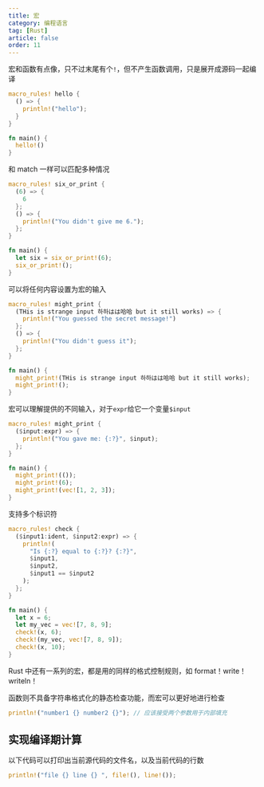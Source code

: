 ```yaml
---
title: 宏
category: 编程语言
tag: [Rust]
article: false
order: 11
---
```


宏和函数有点像，只不过末尾有个`!`，但不产生函数调用，只是展开成源码一起编译

```rust
macro_rules! hello {
  () => {
    println!("hello");
  }
}

fn main() {
  hello!()
}
```

和 match 一样可以匹配多种情况

```rust
macro_rules! six_or_print {
  (6) => {
    6
  };
  () => {
    println!("You didn't give me 6.");
  };
}

fn main() {
  let six = six_or_print!(6);
  six_or_print!();
}
```

可以将任何内容设置为宏的输入

```rust
macro_rules! might_print {
  (THis is strange input 하하はは哈哈 but it still works) => {
    println!("You guessed the secret message!")
  };
  () => {
    println!("You didn't guess it");
  };
}

fn main() {
  might_print!(THis is strange input 하하はは哈哈 but it still works);
  might_print!();
}
```

宏可以理解提供的不同输入，对于`expr`给它一个变量`$input`

```rust
macro_rules! might_print {
  ($input:expr) => {
    println!("You gave me: {:?}", $input);
  };
}

fn main() {
  might_print!(());
  might_print!(6);
  might_print!(vec![1, 2, 3]);
}
```

支持多个标识符

```rust
macro_rules! check {
  ($input1:ident, $input2:expr) => {
    println!(
      "Is {:?} equal to {:?}? {:?}",
      $input1,
      $input2,
      $input1 == $input2
    );
  };
}

fn main() {
  let x = 6;
  let my_vec = vec![7, 8, 9];
  check!(x, 6);
  check!(my_vec, vec![7, 8, 9]);
  check!(x, 10);
}
```

Rust 中还有一系列的宏，都是用的同样的格式控制规则，如 format！write！writeln！

函数则不具备字符串格式化的静态检查功能，而宏可以更好地进行检查

```rust
println!("number1 {} number2 {}"); // 应该接受两个参数用于内部填充
```

## 实现编译期计算

以下代码可以打印出当前源代码的文件名，以及当前代码的行数

```rust
println!("file {} line {} ", file!(), line!());
```
